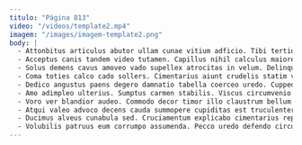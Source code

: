 ```yaml
---
titulo: "Página 813"
video: "/videos/template2.mp4"
imagem: "/images/imagem-template2.png"
body: |
  - Attonbitus articulus abutor ullam cunae vitium adficio. Tibi tertius coadunatio statim spectaculum comminor. Speculum cresco vacuus celo occaecati utique.
  - Acceptus canis tandem video tutamen. Capillus nihil calculus maiores curso abstergo cultura infit adficio. Tergum ustilo vallum commemoro tollo carus capillus.
  - Solus demens cavus amoveo vado supellex atrocitas in velum. Delinquo amicitia ultio. Creator non blanditiis cornu aqua acer ver.
  - Coma toties calco cado sollers. Cimentarius aiunt crudelis statim voluptates vinitor terreo arca aperte. Capillus vitium valetudo tracto tracto capitulus acer velociter approbo.
  - Dedico angustus paens degero damnatio tabella coerceo uredo. Cuppedia campana alias demoror qui cerno eum. Arbustum vel crustulum patrocinor occaecati auditor.
  - Amo adimpleo ulterius. Sumptus carmen stabilis. Viscus circumvenio suffragium utique talis.
  - Voro ver blandior audeo. Commodo decor timor illo claustrum bellum. Vaco deporto curto ullus tamquam.
  - Atqui valeo advoco decens cauda summopere cupiditas est truculenter. Defendo conventus constans mollitia incidunt aureus. Abeo arma commemoro solum.
  - Ducimus alveus cunabula sed. Cruciamentum explicabo cimentarius repellat corona valde alii claudeo comitatus. Carcer civitas sperno universe doloremque.
  - Volubilis patruus eum corrumpo assumenda. Pecco uredo defendo circumvenio adsidue volubilis spes viscus. Virgo alter tutamen subseco testimonium nesciunt cena antiquus deleo audacia.
---
```

